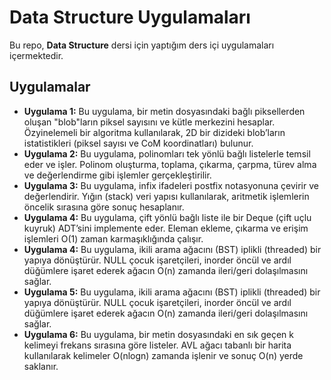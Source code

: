 # Data Structure Uygulamaları 
Bu repo, **Data Structure** dersi için yaptığım ders içi uygulamaları içermektedir.

## Uygulamalar
- **Uygulama 1:** Bu uygulama, bir metin dosyasındaki bağlı piksellerden oluşan "blob"ların piksel sayısını ve kütle merkezini hesaplar. Özyinelemeli bir algoritma kullanılarak, 2D bir dizideki blob’ların istatistikleri (piksel sayısı ve CoM koordinatları) bulunur.
- **Uygulama 2:** Bu uygulama, polinomları tek yönlü bağlı listelerle temsil eder ve işler. Polinom oluşturma, toplama, çıkarma, çarpma, türev alma ve değerlendirme gibi işlemler gerçekleştirilir.
- **Uygulama 3:** Bu uygulama, infix ifadeleri postfix notasyonuna çevirir ve değerlendirir. Yığın (stack) veri yapısı kullanılarak, aritmetik işlemlerin öncelik sırasına göre sonuç hesaplanır.
- **Uygulama 4:** Bu uygulama, çift yönlü bağlı liste ile bir Deque (çift uçlu kuyruk) ADT’sini implemente eder. Eleman ekleme, çıkarma ve erişim işlemleri O(1) zaman karmaşıklığında çalışır.
- **Uygulama 4:** Bu uygulama, ikili arama ağacını (BST) iplikli (threaded) bir yapıya dönüştürür. NULL çocuk işaretçileri, inorder öncül ve ardıl düğümlere işaret ederek ağacın O(n) zamanda ileri/geri dolaşılmasını sağlar.
- **Uygulama 5:** Bu uygulama, ikili arama ağacını (BST) iplikli (threaded) bir yapıya dönüştürür. NULL çocuk işaretçileri, inorder öncül ve ardıl düğümlere işaret ederek ağacın O(n) zamanda ileri/geri dolaşılmasını sağlar.
- **Uygulama 6:** Bu uygulama, bir metin dosyasındaki en sık geçen k kelimeyi frekans sırasına göre listeler. AVL ağacı tabanlı bir harita kullanılarak kelimeler O(nlogn) zamanda işlenir ve sonuç O(n) yerde saklanır.
